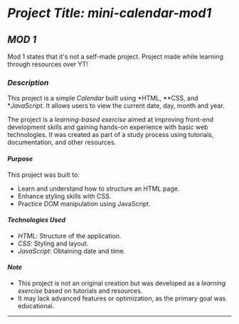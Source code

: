 # *Project Title: mini-calendar-mod1*

## *MOD 1*
Mod 1 states that it's not a self-made project. Project made while learning through resources over YT!

### *Description*
This project is a simple *Calendar* built using *HTML, **CSS, and **JavaScript*. It allows users to view the current date, day, month and year.

The project is a *learning-based exercise* aimed at improving front-end development skills and gaining hands-on experience with basic web technologies. It was created as part of a study process using tutorials, documentation, and other resources.

#### *Purpose*
This project was built to:
- Learn and understand how to structure an HTML page.
- Enhance styling skills with CSS.
- Practice DOM manipulation using JavaScript.

#### *Technologies Used*
- *HTML*: Structure of the application.
- *CSS*: Styling and layout.
- *JavaScript*: Obtaining date and time.

#### *Note*
- This project is not an original creation but was developed as a *learning exercise* based on tutorials and resources.
- It may lack advanced features or optimization, as the primary goal was educational.

---
